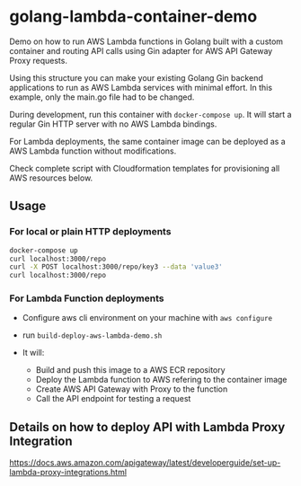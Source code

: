 # golang-lambda-container-demo

Demo on how to run AWS Lambda functions in Golang built with a custom container and routing API calls using Gin adapter for AWS API Gateway Proxy requests.

Using this structure you can make your existing Golang Gin backend applications to run as AWS Lambda services with minimal effort. In this example, only the main.go file had to be changed.

During development, run this container with `docker-compose up`. It will start a regular Gin HTTP server with no AWS Lambda bindings.

For Lambda deployments, the same container image can be deployed as a AWS Lambda function without modifications.

Check complete script with Cloudformation templates for provisioning all AWS resources below.

## Usage

### For local or plain HTTP deployments

```sh
docker-compose up
curl localhost:3000/repo
curl -X POST localhost:3000/repo/key3 --data 'value3'
curl localhost:3000/repo
```

### For Lambda Function deployments

* Configure aws cli environment on your machine with `aws configure`

* run `build-deploy-aws-lambda-demo.sh`

* It will:

  * Build and push this image to a AWS ECR repository
  * Deploy the Lambda function to AWS refering to the container image
  * Create AWS API Gateway with Proxy to the function
  * Call the API endpoint for testing a request

## Details on how to deploy API with Lambda Proxy Integration

https://docs.aws.amazon.com/apigateway/latest/developerguide/set-up-lambda-proxy-integrations.html

